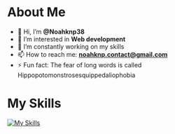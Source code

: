 <h1>About Me</h1>

- 👋 Hi, I’m <b>@Noahknp38</b>
- 👀 I’m interested in <b>Web development</b>
- 🌱 I’m constantly working on my skills
- 📫 How to reach me: <b>noahknp.contact@gmail.com</b>
- ⚡ Fun fact: The fear of long words is called Hippopotomonstrosesquippedaliophobia

<h1>My Skills</h1>

[![My Skills](https://skillicons.dev/icons?i=html,css,js)](https://skillicons.dev)

<!---
Noahknp38/Noahknp38 is a ✨ special ✨ repository because its `README.md` (this file) appears on your GitHub profile.
You can click the Preview link to take a look at your changes.
--->
